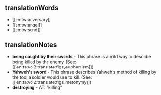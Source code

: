 ## translationWords

* [[en:tw:adversary]]
* [[en:tw:angel]]
* [[en:tw:send]]

## translationNotes

* **being caught by their swords** - This phrase is a mild way to describe being killed by the enemy. (See: [[:en:ta:vol2:translate:figs_euphemism]])
* **Yahweh's sword** - This phrase describes Yahweh's method of killing by the tool a soldier would use to kill. (See: [[:en:ta:vol2:translate:figs_metonymy]])
* **destroying** - AT: "killing"
